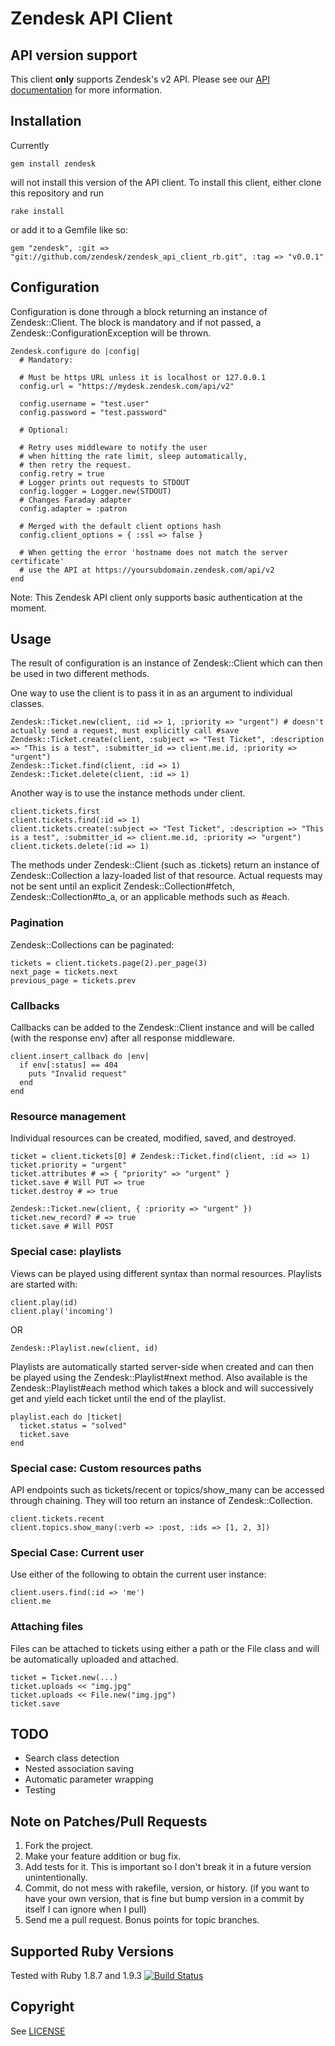 # Zendesk API Client

## API version support

This client **only** supports Zendesk's v2 API.  Please see our [API documentation](http://developer.zendesk.com) for more information.

## Installation

Currently

    gem install zendesk

will not install this version of the API client. To install this client, either clone this repository and run

    rake install

or add it to a Gemfile like so:

    gem "zendesk", :git => "git://github.com/zendesk/zendesk_api_client_rb.git", :tag => "v0.0.1"

## Configuration

Configuration is done through a block returning an instance of Zendesk::Client.
The block is mandatory and if not passed, a Zendesk::ConfigurationException will be thrown.

```
Zendesk.configure do |config|
  # Mandatory:

  # Must be https URL unless it is localhost or 127.0.0.1
  config.url = "https://mydesk.zendesk.com/api/v2"

  config.username = "test.user"
  config.password = "test.password"

  # Optional:

  # Retry uses middleware to notify the user
  # when hitting the rate limit, sleep automatically,
  # then retry the request.
  config.retry = true
  # Logger prints out requests to STDOUT
  config.logger = Logger.new(STDOUT)
  # Changes Faraday adapter
  config.adapter = :patron

  # Merged with the default client options hash
  config.client_options = { :ssl => false }

  # When getting the error 'hostname does not match the server certificate' 
  # use the API at https://yoursubdomain.zendesk.com/api/v2
end
```

Note: This Zendesk API client only supports basic authentication at the moment.

## Usage

The result of configuration is an instance of Zendesk::Client which can then be used in two different methods.

One way to use the client is to pass it in as an argument to individual classes.

```
Zendesk::Ticket.new(client, :id => 1, :priority => "urgent") # doesn't actually send a request, must explicitly call #save
Zendesk::Ticket.create(client, :subject => "Test Ticket", :description => "This is a test", :submitter_id => client.me.id, :priority => "urgent")
Zendesk::Ticket.find(client, :id => 1)
Zendesk::Ticket.delete(client, :id => 1)
```

Another way is to use the instance methods under client.

```
client.tickets.first
client.tickets.find(:id => 1)
client.tickets.create(:subject => "Test Ticket", :description => "This is a test", :submitter_id => client.me.id, :priority => "urgent")
client.tickets.delete(:id => 1)
```

The methods under Zendesk::Client (such as .tickets) return an instance of Zendesk::Collection a lazy-loaded list of that resource.
Actual requests may not be sent until an explicit Zendesk::Collection#fetch, Zendesk::Collection#to_a, or an applicable methods such
as #each.

### Pagination

Zendesk::Collections can be paginated:

```
tickets = client.tickets.page(2).per_page(3)
next_page = tickets.next
previous_page = tickets.prev
```

### Callbacks

Callbacks can be added to the Zendesk::Client instance and will be called (with the response env) after all response middleware.

```
client.insert_callback do |env|
  if env[:status] == 404
    puts "Invalid request"
  end
end
```

### Resource management

Individual resources can be created, modified, saved, and destroyed.

```
ticket = client.tickets[0] # Zendesk::Ticket.find(client, :id => 1)
ticket.priority = "urgent"
ticket.attributes # => { "priority" => "urgent" }
ticket.save # Will PUT => true
ticket.destroy # => true

Zendesk::Ticket.new(client, { :priority => "urgent" })
ticket.new_record? # => true
ticket.save # Will POST
```

### Special case: playlists

Views can be played using different syntax than normal resources.
Playlists are started with:

```
client.play(id)
client.play('incoming')
```

OR

```
Zendesk::Playlist.new(client, id)
```

Playlists are automatically started server-side when created and can then be played using the
Zendesk::Playlist#next method. Also available is the Zendesk::Playlist#each method which
takes a block and will successively get and yield each ticket until the end of the playlist.

```
playlist.each do |ticket|
  ticket.status = "solved"
  ticket.save
end
```

### Special case: Custom resources paths

API endpoints such as tickets/recent or topics/show_many can be accessed through chaining.
They will too return an instance of Zendesk::Collection.

```
client.tickets.recent
client.topics.show_many(:verb => :post, :ids => [1, 2, 3])
```

### Special Case: Current user

Use either of the following to obtain the current user instance:

```
client.users.find(:id => 'me')
client.me
```

### Attaching files

Files can be attached to tickets using either a path or the File class and will
be automatically uploaded and attached.

```
ticket = Ticket.new(...)
ticket.uploads << "img.jpg"
ticket.uploads << File.new("img.jpg")
ticket.save
```

## TODO

* Search class detection
* Nested association saving
* Automatic parameter wrapping
* Testing

## Note on Patches/Pull Requests
1. Fork the project.
2. Make your feature addition or bug fix.
3. Add tests for it. This is important so I don't break it in a future version
   unintentionally.
4. Commit, do not mess with rakefile, version, or history. (if you want to have
   your own version, that is fine but bump version in a commit by itself I can
   ignore when I pull)
5. Send me a pull request. Bonus points for topic branches.

## Supported Ruby Versions

Tested with Ruby 1.8.7 and 1.9.3
[![Build Status](https://secure.travis-ci.org/zendesk/zendesk_api_client_rb.png)](http://travis-ci.org/zendesk/zendesk_api_client_rb)

## Copyright

See [LICENSE](https://github.com/zendesk/zendesk_api_client_rb/blob/master/LICENSE)
